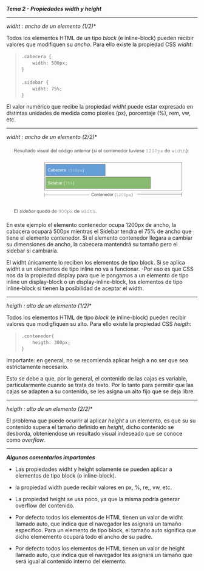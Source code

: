 ***Tema 2 - Propiedades width y height***

----------------------------------------------------------------
**widht* : ancho de un elemento (1/2)**

Todos los elementos HTML de un tipo *block* (e inline-block) pueden recibir valores que modifiquen su *ancho*. Para ello existe la propiedad CSS *widht*:

> ``.cabecera {`` <br>
> ``    width: 500px;`` <br>
> ``}`` <br>
> `` `` <br>
> ``.sidebar {`` <br>
> ``    widht: 75%;`` <br>
> ``}`` <br>

El valor numérico que recibe la propiedad *widht* puede estar expresado en distintas unidades de medida como pixeles (px), porcentaje (%), rem, vw, etc.

----------------------------------------------------------------
**widht* : ancho de un elemento (2/2)**

![](https://github.com/lorecarreno/curso-preparacion-hack-academy/blob/main/images/ancho-de-un-elemento.png?raw=true)

En este ejemplo el elemento contenedor ocupa 1200px de ancho, la cabacera ocupará 500px mientras el Sidebar tendra el 75% de ancho que tiene el elemento contenedor. Si el elemento contenedor llegara a cambiar su dimensiones de ancho, la cabecera mantendrá su tamaño pero el sidebar si cambiaría.

El widht únicamente lo reciben los elementos de tipo block. Si se aplica widht a un elementos de tipo inline no va a funcionar. -Por eso es que CSS nos da la propiedad display para que le pongamos a un elemento de tipo inline un display-block o un display-inline-block, los elementos de tipo inline-block si tienen la posibilidad de aceptar el width.

----------------------------------------------------------------
**heigth* : alto de un elemento (1/2)**

Todos  los elementos HTML de tipo *block* (e inline-block) pueden recibir valores que modigfiquen su alto. Para ello existe la propiedad CSS *heigth*:

> ``.contenedor{`` <br>
> ``    heigth: 300px;`` <br>
> ``}`` <br>

Importante: en general, no se recomienda aplicar heigh a no ser que sea estrictamente necesario.

Esto se debe a que, por lo general, el contenido de las cajas es variable, particularmente cuando se trata de texto. Por lo tanto para permitir que las cajas se adapten a su contenido, se les asigna un alto fijo que se deja libre.

----------------------------------------------------------------
**heigth* : alto de un elemento (2/2)**

El problema que puede ocurrir al aplicar *height* a un elemento, es que su su contenido supera el tamaño definido en *height*, dicho contenido se desborda, obteniendose un resultado visual indeseado que se conoce como *overflow*.

----------------------------------------------------------------
***Algunos comentarios importantes***

- Las propiedades widht y height solamente se pueden aplicar a elementos de tipo block (o inline-block).

- la propiedad width puede recibir valores en px, %, re,, vw, etc.

- La propiedad height se usa poco, ya que la misma podría generar overflow del contenido.

- Por defecto todos los elementos de HTML tienen un valor de widht llamado auto, que indica que el navegador les asignará un tamaño específico. Para un elemento de tipo block, el tamaño auto significa que dicho elememento ocupará todo el ancho de su padre.

- Por defecto todos los elementos de HTML tienen un valor de height llamado auto, que indica que el navegador les asignará un tamaño que será igual al contenido interno del elemento.







